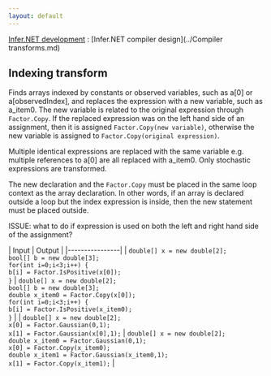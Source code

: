 ```yaml
---
layout: default
---
```

[Infer.NET development](../index.md) : [Infer.NET compiler design](../Compiler transforms.md)

## Indexing transform

Finds arrays indexed by constants or observed variables, such as a[0] or a[observedIndex], and replaces the expression with a new variable, such as a_item0.
The new variable is related to the original expression through `Factor.Copy`. If the replaced expression was on the left hand side of an assignment, then it is assigned `Factor.Copy(new variable)`, otherwise the new variable is assigned to `Factor.Copy(original expression)`.
 
Multiple identical expressions are replaced with the same variable e.g. multiple references to a[0] are all replaced with a_item0. Only stochastic expressions are transformed.
 
The new declaration and the `Factor.Copy` must be placed in the same loop context as the array declaration. In other words, if an array is declared outside a loop but the index expression is inside, then the new statement must be placed outside.
 
ISSUE: what to do if expression is used on both the left and right hand side of the assignment?

| Input | Output |
|----------------|
| `double[] x = new double[2];` <br /> `bool[] b = new double[3];` <br /> `for(int i=0;i<3;i++) {` <br /> `b[i] = Factor.IsPositive(x[0]);` <br /> `}` | `double[] x = new double[2];` <br /> `bool[] b = new double[3];` <br /> `double x_item0 = Factor.Copy(x[0]);` <br /> `for(int i=0;i<3;i++) {` <br /> `b[i] = Factor.IsPositive(x_item0);` <br /> `}` |
| `double[] x = new double[2];` <br /> `x[0] = Factor.Gaussian(0,1);` <br /> `x[1] = Factor.Gaussian(x[0],1);` | `double[] x = new double[2];` <br /> `double x_item0 = Factor.Gaussian(0,1);` <br /> `x[0] = Factor.Copy(x_item0);` <br /> `double x_item1 = Factor.Gaussian(x_item0,1);` <br /> `x[1] = Factor.Copy(x_item1);` |
